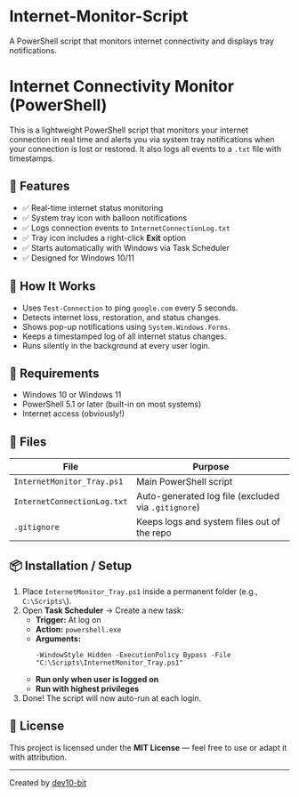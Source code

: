 # Internet-Monitor-Script
A PowerShell script that monitors internet connectivity and displays tray notifications. 
# Internet Connectivity Monitor (PowerShell)

This is a lightweight PowerShell script that monitors your internet connection in real time and alerts you via system tray notifications when your connection is lost or restored. It also logs all events to a `.txt` file with timestamps.

## 🚀 Features

- ✅ Real-time internet status monitoring
- ✅ System tray icon with balloon notifications
- ✅ Logs connection events to `InternetConnectionLog.txt`
- ✅ Tray icon includes a right-click **Exit** option
- ✅ Starts automatically with Windows via Task Scheduler
- ✅ Designed for Windows 10/11

## 🧠 How It Works

- Uses `Test-Connection` to ping `google.com` every 5 seconds.
- Detects internet loss, restoration, and status changes.
- Shows pop-up notifications using `System.Windows.Forms`.
- Keeps a timestamped log of all internet status changes.
- Runs silently in the background at every user login.

## 🔧 Requirements

- Windows 10 or Windows 11
- PowerShell 5.1 or later (built-in on most systems)
- Internet access (obviously!)

## 📁 Files

| File | Purpose |
|------|---------|
| `InternetMonitor_Tray.ps1` | Main PowerShell script |
| `InternetConnectionLog.txt` | Auto-generated log file (excluded via `.gitignore`) |
| `.gitignore` | Keeps logs and system files out of the repo |

## 📦 Installation / Setup

1. Place `InternetMonitor_Tray.ps1` inside a permanent folder (e.g., `C:\Scripts\`).
2. Open **Task Scheduler** → Create a new task:
   - **Trigger:** At log on
   - **Action:** `powershell.exe`
   - **Arguments:**
     ```
     -WindowStyle Hidden -ExecutionPolicy Bypass -File "C:\Scripts\InternetMonitor_Tray.ps1"
     ```
   - **Run only when user is logged on**
   - **Run with highest privileges**
3. Done! The script will now auto-run at each login.

## 📝 License

This project is licensed under the **MIT License** — feel free to use or adapt it with attribution.

---

Created by [dev10-bit](https://github.com/dev10-bit)
